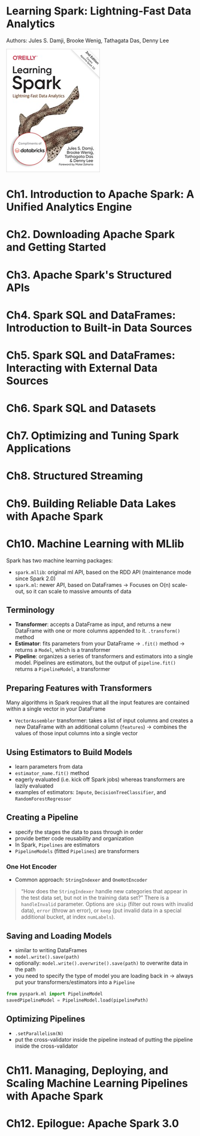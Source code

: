 # Learning Spark: Lightning-Fast Data Analytics
Authors: Jules S. Damji, Brooke Wenig, Tathagata Das, Denny Lee

![learning_spark_cover](./cover.jpeg)

# Ch1. Introduction to Apache Spark: A Unified Analytics Engine

# Ch2. Downloading Apache Spark and Getting Started

# Ch3. Apache Spark's Structured APIs

# Ch4. Spark SQL and DataFrames: Introduction to Built-in Data Sources

# Ch5. Spark SQL and DataFrames: Interacting with External Data Sources

# Ch6. Spark SQL and Datasets

# Ch7. Optimizing and Tuning Spark Applications

# Ch8. Structured Streaming

# Ch9. Building Reliable Data Lakes with Apache Spark

# Ch10. Machine Learning with MLlib
Spark has two machine learning packages:
- `spark.mllib`: original ml API, based on the RDD API (maintenance mode since Spark 2.0)
- `spark.ml`: newer API, based on DataFrames -> Focuses on O(n) scale-out, so it can scale to massive amounts of data

## Terminology
- **Transformer**: accepts a DataFrame as input, and returns a new DataFrame with one or more columns appended to it. `.transform()` method
- **Estimator**: fits parameters from your DataFrame -> `.fit()` method -> returns a `Model`, which is a transformer
- **Pipeline**: organizes a series of transformers and estimators into a single model. Pipelines are estimators, but the output of `pipeline.fit()` returns a `PipelineModel`, a transformer

## Preparing Features with Transformers
Many algorithms in Spark requires that all the input features are contained within a single vector in your DataFrame

- `VectorAssembler` transformer: takes a list of input columns and creates a new DataFrame with an additional column (`features`) -> combines the values of those input columns into a single vector

## Using Estimators to Build Models
- learn parameters from data
- `estimator_name.fit()` method
- eagerly evaluated (i.e. kick off Spark jobs) whereas transformers are lazily evaluated
- examples of estimators: `Impute`, `DecisionTreeClassifier`, and `RandomForestRegressor`

## Creating a Pipeline
- specify the stages the data to pass through in order
- provide better code reusability and organization
- In Spark, `Pipelines` are estimators
- `PipelineModels` (fitted `Pipelines`) are transformers

### One Hot Encoder
- Common approach: `StringIndexer` and `OneHotEncoder`

> “How does the `StringIndexer` handle new categories that appear in the test data set, but not in the training data set?” There is a `handleInvalid` parameter. Options are `skip` (filter out rows with invalid data), `error` (throw an error), or `keep` (put invalid data in a special additional bucket, at index `numLabels`).

## Saving and Loading Models
- similar to writing DataFrames
- `model.write().save(path)`
- optionally: `model.write().overwrite().save(path)` to overwrite data in the path
- you need to specify the type of model you are loading back in -> always put your transformers/estimators into a `Pipeline`
```python
from pyspark.ml import PipelineModel
savedPipelineModel = PipelineModel.load(pipelinePath)
```

## Optimizing Pipelines
- `.setParallelism(N)`
- put the cross-validator inside the pipeline instead of putting the pipeline inside the cross-validator

# Ch11. Managing, Deploying, and Scaling Machine Learning Pipelines with Apache Spark

# Ch12. Epilogue: Apache Spark 3.0